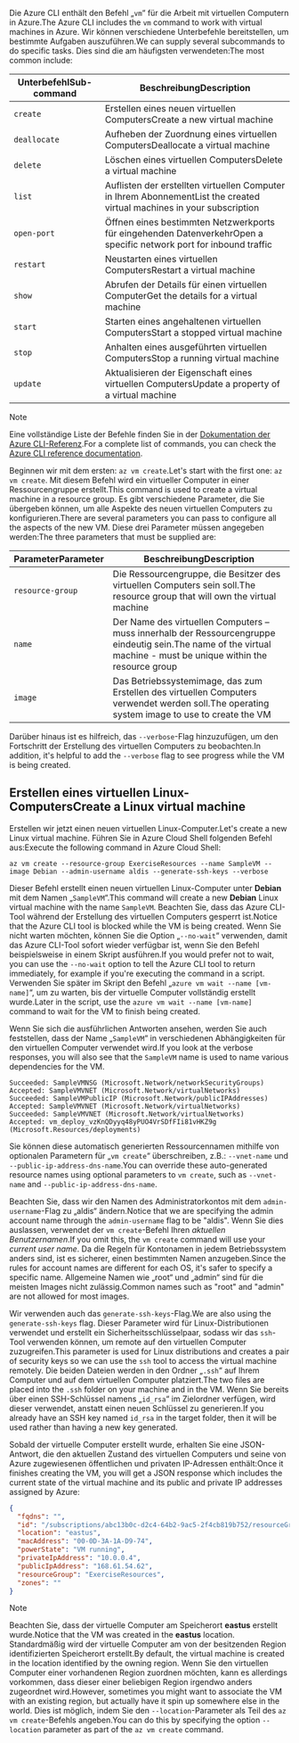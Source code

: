 <span data-ttu-id="ad0ff-101">Die Azure CLI enthält den Befehl „`vm`“ für die Arbeit mit virtuellen Computern in Azure.</span><span class="sxs-lookup"><span data-stu-id="ad0ff-101">The Azure CLI includes the `vm` command to work with virtual machines in Azure.</span></span> <span data-ttu-id="ad0ff-102">Wir können verschiedene Unterbefehle bereitstellen, um bestimmte Aufgaben auszuführen.</span><span class="sxs-lookup"><span data-stu-id="ad0ff-102">We can supply several subcommands to do specific tasks.</span></span> <span data-ttu-id="ad0ff-103">Dies sind die am häufigsten verwendeten:</span><span class="sxs-lookup"><span data-stu-id="ad0ff-103">The most common include:</span></span>

| <span data-ttu-id="ad0ff-104">Unterbefehl</span><span class="sxs-lookup"><span data-stu-id="ad0ff-104">Sub-command</span></span> | <span data-ttu-id="ad0ff-105">Beschreibung</span><span class="sxs-lookup"><span data-stu-id="ad0ff-105">Description</span></span> |
|-------------|-------------|
| `create`    | <span data-ttu-id="ad0ff-106">Erstellen eines neuen virtuellen Computers</span><span class="sxs-lookup"><span data-stu-id="ad0ff-106">Create a new virtual machine</span></span> |
| `deallocate` | <span data-ttu-id="ad0ff-107">Aufheben der Zuordnung eines virtuellen Computers</span><span class="sxs-lookup"><span data-stu-id="ad0ff-107">Deallocate a virtual machine</span></span> |
| `delete` | <span data-ttu-id="ad0ff-108">Löschen eines virtuellen Computers</span><span class="sxs-lookup"><span data-stu-id="ad0ff-108">Delete a virtual machine</span></span> |
| `list` | <span data-ttu-id="ad0ff-109">Auflisten der erstellten virtuellen Computer in Ihrem Abonnement</span><span class="sxs-lookup"><span data-stu-id="ad0ff-109">List the created virtual machines in your subscription</span></span> |
| `open-port` | <span data-ttu-id="ad0ff-110">Öffnen eines bestimmten Netzwerkports für eingehenden Datenverkehr</span><span class="sxs-lookup"><span data-stu-id="ad0ff-110">Open a specific network port for inbound traffic</span></span> |
| `restart` | <span data-ttu-id="ad0ff-111">Neustarten eines virtuellen Computers</span><span class="sxs-lookup"><span data-stu-id="ad0ff-111">Restart a virtual machine</span></span> |
| `show` | <span data-ttu-id="ad0ff-112">Abrufen der Details für einen virtuellen Computer</span><span class="sxs-lookup"><span data-stu-id="ad0ff-112">Get the details for a virtual machine</span></span> |
| `start` | <span data-ttu-id="ad0ff-113">Starten eines angehaltenen virtuellen Computers</span><span class="sxs-lookup"><span data-stu-id="ad0ff-113">Start a stopped virtual machine</span></span> |
| `stop` | <span data-ttu-id="ad0ff-114">Anhalten eines ausgeführten virtuellen Computers</span><span class="sxs-lookup"><span data-stu-id="ad0ff-114">Stop a running virtual machine</span></span> |
| `update` | <span data-ttu-id="ad0ff-115">Aktualisieren der Eigenschaft eines virtuellen Computers</span><span class="sxs-lookup"><span data-stu-id="ad0ff-115">Update a property of a virtual machine</span></span> |

> [!NOTE]
> <span data-ttu-id="ad0ff-116">Eine vollständige Liste der Befehle finden Sie in der [Dokumentation der Azure CLI-Referenz](https://docs.microsoft.com/cli/azure/reference-index?view=azure-cli-latest).</span><span class="sxs-lookup"><span data-stu-id="ad0ff-116">For a complete list of commands, you can check the [Azure CLI reference documentation](https://docs.microsoft.com/cli/azure/reference-index?view=azure-cli-latest).</span></span>

<span data-ttu-id="ad0ff-117">Beginnen wir mit dem ersten: `az vm create`.</span><span class="sxs-lookup"><span data-stu-id="ad0ff-117">Let's start with the first one: `az vm create`.</span></span> <span data-ttu-id="ad0ff-118">Mit diesem Befehl wird ein virtueller Computer in einer Ressourcengruppe erstellt.</span><span class="sxs-lookup"><span data-stu-id="ad0ff-118">This command is used to create a virtual machine in a resource group.</span></span> <span data-ttu-id="ad0ff-119">Es gibt verschiedene Parameter, die Sie übergeben können, um alle Aspekte des neuen virtuellen Computers zu konfigurieren.</span><span class="sxs-lookup"><span data-stu-id="ad0ff-119">There are several parameters you can pass to configure all the aspects of the new VM.</span></span> <span data-ttu-id="ad0ff-120">Diese drei Parameter müssen angegeben werden:</span><span class="sxs-lookup"><span data-stu-id="ad0ff-120">The three parameters that must be supplied are:</span></span>

| <span data-ttu-id="ad0ff-121">Parameter</span><span class="sxs-lookup"><span data-stu-id="ad0ff-121">Parameter</span></span> | <span data-ttu-id="ad0ff-122">Beschreibung</span><span class="sxs-lookup"><span data-stu-id="ad0ff-122">Description</span></span> |
|-----------|-------------|
| `resource-group` | <span data-ttu-id="ad0ff-123">Die Ressourcengruppe, die Besitzer des virtuellen Computers sein soll.</span><span class="sxs-lookup"><span data-stu-id="ad0ff-123">The resource group that will own the virtual machine</span></span> |
| `name` | <span data-ttu-id="ad0ff-124">Der Name des virtuellen Computers – muss innerhalb der Ressourcengruppe eindeutig sein.</span><span class="sxs-lookup"><span data-stu-id="ad0ff-124">The name of the virtual machine - must be unique within the resource group</span></span> |
| `image` | <span data-ttu-id="ad0ff-125">Das Betriebssystemimage, das zum Erstellen des virtuellen Computers verwendet werden soll.</span><span class="sxs-lookup"><span data-stu-id="ad0ff-125">The operating system image to use to create the VM</span></span> |

<span data-ttu-id="ad0ff-126">Darüber hinaus ist es hilfreich, das `--verbose`-Flag hinzuzufügen, um den Fortschritt der Erstellung des virtuellen Computers zu beobachten.</span><span class="sxs-lookup"><span data-stu-id="ad0ff-126">In addition, it's helpful to add the `--verbose` flag to see progress while the VM is being created.</span></span> 

## <a name="create-a-linux-virtual-machine"></a><span data-ttu-id="ad0ff-127">Erstellen eines virtuellen Linux-Computers</span><span class="sxs-lookup"><span data-stu-id="ad0ff-127">Create a Linux virtual machine</span></span>

<span data-ttu-id="ad0ff-128">Erstellen wir jetzt einen neuen virtuellen Linux-Computer.</span><span class="sxs-lookup"><span data-stu-id="ad0ff-128">Let's create a new Linux virtual machine.</span></span> <span data-ttu-id="ad0ff-129">Führen Sie in Azure Cloud Shell folgenden Befehl aus:</span><span class="sxs-lookup"><span data-stu-id="ad0ff-129">Execute the following command in Azure Cloud Shell:</span></span>

```azurecli
az vm create --resource-group ExerciseResources --name SampleVM --image Debian --admin-username aldis --generate-ssh-keys --verbose 
```

<span data-ttu-id="ad0ff-130">Dieser Befehl erstellt einen neuen virtuellen Linux-Computer unter **Debian** mit dem Namen „`SampleVM`“.</span><span class="sxs-lookup"><span data-stu-id="ad0ff-130">This command will create a new **Debian** Linux virtual machine with the name `SampleVM`.</span></span> <span data-ttu-id="ad0ff-131">Beachten Sie, dass das Azure CLI-Tool während der Erstellung des virtuellen Computers gesperrt ist.</span><span class="sxs-lookup"><span data-stu-id="ad0ff-131">Notice that the Azure CLI tool is blocked while the VM is being created.</span></span> <span data-ttu-id="ad0ff-132">Wenn Sie nicht warten möchten, können Sie die Option „`--no-wait`“ verwenden, damit das Azure CLI-Tool sofort wieder verfügbar ist, wenn Sie den Befehl beispielsweise in einem Skript ausführen.</span><span class="sxs-lookup"><span data-stu-id="ad0ff-132">If you would prefer not to wait, you can use the `--no-wait` option to tell the Azure CLI tool to return immediately, for example if you're executing the command in a script.</span></span> <span data-ttu-id="ad0ff-133">Verwenden Sie später im Skript den Befehl „`azure vm wait --name [vm-name]`“, um zu warten, bis der virtuelle Computer vollständig erstellt wurde.</span><span class="sxs-lookup"><span data-stu-id="ad0ff-133">Later in the script, use the `azure vm wait --name [vm-name]` command to wait for the VM to finish being created.</span></span>

<span data-ttu-id="ad0ff-134">Wenn Sie sich die ausführlichen Antworten ansehen, werden Sie auch feststellen, dass der Name „`SampleVM`“ in verschiedenen Abhängigkeiten für den virtuellen Computer verwendet wird.</span><span class="sxs-lookup"><span data-stu-id="ad0ff-134">If you look at the verbose responses, you will also see that the `SampleVM` name is used to name various dependencies for the VM.</span></span>

```
Succeeded: SampleVMNSG (Microsoft.Network/networkSecurityGroups)
Accepted: SampleVMVNET (Microsoft.Network/virtualNetworks)
Succeeded: SampleVMPublicIP (Microsoft.Network/publicIPAddresses)
Accepted: SampleVMVNET (Microsoft.Network/virtualNetworks)
Succeeded: SampleVMVNET (Microsoft.Network/virtualNetworks)
Accepted: vm_deploy_vzKnQDyyq48yPUO4VrSDfFIi81vHKZ9g (Microsoft.Resources/deployments)
```

<span data-ttu-id="ad0ff-135">Sie können diese automatisch generierten Ressourcennamen mithilfe von optionalen Parametern für „`vm create`“ überschreiben, z.B.: `--vnet-name` und `--public-ip-address-dns-name`.</span><span class="sxs-lookup"><span data-stu-id="ad0ff-135">You can override these auto-generated resource names using optional parameters to `vm create`, such as `--vnet-name` and `--public-ip-address-dns-name`.</span></span>

<span data-ttu-id="ad0ff-136">Beachten Sie, dass wir den Namen des Administratorkontos mit dem `admin-username`-Flag zu „aldis“ ändern.</span><span class="sxs-lookup"><span data-stu-id="ad0ff-136">Notice that we are specifying the admin account name through the `admin-username` flag to be "aldis".</span></span> <span data-ttu-id="ad0ff-137">Wenn Sie dies auslassen, verwendet der `vm create`-Befehl Ihren _aktuellen Benutzernamen_.</span><span class="sxs-lookup"><span data-stu-id="ad0ff-137">If you omit this, the `vm create` command will use your _current user name_.</span></span> <span data-ttu-id="ad0ff-138">Da die Regeln für Kontonamen in jedem Betriebssystem anders sind, ist es sicherer, einen bestimmten Namen anzugeben.</span><span class="sxs-lookup"><span data-stu-id="ad0ff-138">Since the rules for account names are different for each OS, it's safer to specify a specific name.</span></span> <span data-ttu-id="ad0ff-139">Allgemeine Namen wie „root“ und „admin“ sind für die meisten Images nicht zulässig.</span><span class="sxs-lookup"><span data-stu-id="ad0ff-139">Common names such as "root" and "admin" are not allowed for most images.</span></span>

<span data-ttu-id="ad0ff-140">Wir verwenden auch das `generate-ssh-keys`-Flag.</span><span class="sxs-lookup"><span data-stu-id="ad0ff-140">We are also using the `generate-ssh-keys` flag.</span></span> <span data-ttu-id="ad0ff-141">Dieser Parameter wird für Linux-Distributionen verwendet und erstellt ein Sicherheitsschlüsselpaar, sodass wir das `ssh`-Tool verwenden können, um remote auf den virtuellen Computer zuzugreifen.</span><span class="sxs-lookup"><span data-stu-id="ad0ff-141">This parameter is used for Linux distributions and creates a pair of security keys so we can use the `ssh` tool to access the virtual machine remotely.</span></span> <span data-ttu-id="ad0ff-142">Die beiden Dateien werden in den Ordner „`.ssh`“ auf Ihrem Computer und auf dem virtuellen Computer platziert.</span><span class="sxs-lookup"><span data-stu-id="ad0ff-142">The two files are placed into the `.ssh` folder on your machine and in the VM.</span></span> <span data-ttu-id="ad0ff-143">Wenn Sie bereits über einen SSH-Schlüssel namens „`id_rsa`“ im Zielordner verfügen, wird dieser verwendet, anstatt einen neuen Schlüssel zu generieren.</span><span class="sxs-lookup"><span data-stu-id="ad0ff-143">If you already have an SSH key named `id_rsa` in the target folder, then it will be used rather than having a new key generated.</span></span>

<span data-ttu-id="ad0ff-144">Sobald der virtuelle Computer erstellt wurde, erhalten Sie eine JSON-Antwort, die den aktuellen Zustand des virtuellen Computers und seine von Azure zugewiesenen öffentlichen und privaten IP-Adressen enthält:</span><span class="sxs-lookup"><span data-stu-id="ad0ff-144">Once it finishes creating the VM, you will get a JSON response which includes the current state of the virtual machine and its public and private IP addresses assigned by Azure:</span></span>

```json
{
  "fqdns": "",
  "id": "/subscriptions/abc13b0c-d2c4-64b2-9ac5-2f4cb819b752/resourceGroups/ExerciseResources/providers/Microsoft.Compute/virtualMachines/SampleVM",
  "location": "eastus",
  "macAddress": "00-0D-3A-1A-D9-74",
  "powerState": "VM running",
  "privateIpAddress": "10.0.0.4",
  "publicIpAddress": "168.61.54.62",
  "resourceGroup": "ExerciseResources",
  "zones": ""
}
```

> [!NOTE]
> <span data-ttu-id="ad0ff-145">Beachten Sie, dass der virtuelle Computer am Speicherort **eastus** erstellt wurde.</span><span class="sxs-lookup"><span data-stu-id="ad0ff-145">Notice that the VM was created in the **eastus** location.</span></span> <span data-ttu-id="ad0ff-146">Standardmäßig wird der virtuelle Computer am von der besitzenden Region identifizierten Speicherort erstellt.</span><span class="sxs-lookup"><span data-stu-id="ad0ff-146">By default, the virtual machine is created in the location identified by the owning region.</span></span> <span data-ttu-id="ad0ff-147">Wenn Sie den virtuellen Computer einer vorhandenen Region zuordnen möchten, kann es allerdings vorkommen, dass dieser einer beliebigen Region irgendwo anders zugeordnet wird.</span><span class="sxs-lookup"><span data-stu-id="ad0ff-147">However, sometimes you might want to associate the VM with an existing region, but actually have it spin up somewhere else in the world.</span></span> <span data-ttu-id="ad0ff-148">Dies ist möglich, indem Sie den `--location`-Parameter als Teil des `az vm create`-Befehls angeben.</span><span class="sxs-lookup"><span data-stu-id="ad0ff-148">You can do this by specifying the option `--location` parameter as part of the `az vm create` command.</span></span>